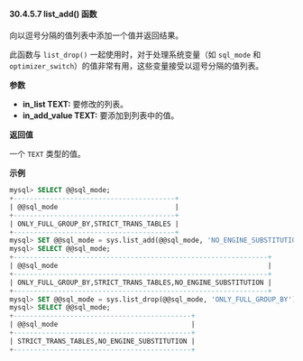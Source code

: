 #### 30.4.5.7 list_add() 函数

向以逗号分隔的值列表中添加一个值并返回结果。

此函数与 `list_drop()` 一起使用时，对于处理系统变量（如 `sql_mode` 和 `optimizer_switch`）的值非常有用，这些变量接受以逗号分隔的值列表。

**参数**

- **in_list TEXT:** 要修改的列表。  
- **in_add_value TEXT:** 要添加到列表中的值。

**返回值**

一个 `TEXT` 类型的值。

**示例**

```sql
mysql> SELECT @@sql_mode;
+----------------------------------------+
| @@sql_mode                             |
+----------------------------------------+
| ONLY_FULL_GROUP_BY,STRICT_TRANS_TABLES |
+----------------------------------------+
mysql> SET @@sql_mode = sys.list_add(@@sql_mode, 'NO_ENGINE_SUBSTITUTION');
mysql> SELECT @@sql_mode;
+---------------------------------------------------------------+
| @@sql_mode                                                    |
+---------------------------------------------------------------+
| ONLY_FULL_GROUP_BY,STRICT_TRANS_TABLES,NO_ENGINE_SUBSTITUTION |
+---------------------------------------------------------------+
mysql> SET @@sql_mode = sys.list_drop(@@sql_mode, 'ONLY_FULL_GROUP_BY');
mysql> SELECT @@sql_mode;
+--------------------------------------------+
| @@sql_mode                                 |
+--------------------------------------------+
| STRICT_TRANS_TABLES,NO_ENGINE_SUBSTITUTION |
+--------------------------------------------+
```

